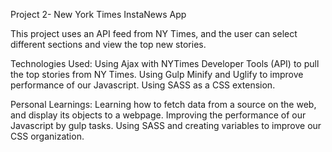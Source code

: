 Project 2- New York Times InstaNews App

This project uses an API feed from NY Times, and the user can select different sections and view the top new stories.  

Technologies Used:
Using Ajax with NYTimes Developer Tools (API) to pull the top stories from NY Times.
Using Gulp Minify and Uglify to improve performance of our Javascript.
Using SASS as a CSS extension.

Personal Learnings:
Learning how to fetch data from a source on the web, and  display its objects to a webpage.  Improving the performance of our Javascript by gulp tasks.  Using SASS and creating variables to improve our CSS organization.
